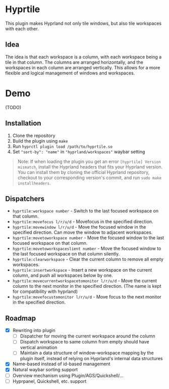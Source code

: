 # Hyprtile

This plugin makes Hyprland not only tile windows, but also tile workspaces with each other.

## Idea

The idea is that each workspace is a column, with each workspace being a tile in that column. The columns are arranged horizontally, and the workspaces in each column are arranged vertically. This allows for a more flexible and logical management of windows and workspaces.

# Demo

(TODO)

## Installation

1. Clone the repository
1. Build the plugin using `make`
1. Run `hyprctl plugin load /path/to/hyprtile.so`
1. Set `"sort-by": "name"` in `"hyprland/workspaces"` waybar setting

> Note: If when loading the plugin you get an error `[hyprtile] Version mismatch`, install the Hyprland headers that fits your Hyprland version. You can install them by cloning the official Hyprland repository, checkout to your corresponding version's commit, and run `sudo make installheaders`.

## Dispatchers

- `hyprtile:workspace number` - Switch to the last focused workspace on that column.
- `hyprtile:movefocus l/r/u/d` - Movefocus in the specified direction.
- `hyprtile:movewindow l/r/u/d` - Move the focused window in the specified direction. Can move the window to adjacent workspaces.
- `hyprtile:movetoworkspace number` - Move the focused window to the last focused workspace on that column.
- `hyprtile:movetoworkspaceslient number` - Move the focused window to the last focused workspace on that column silently.
- `hyprtile:clearworkspace` - Clear the current column to remove all empty workspaces.
- `hyprtile:insertworkspace` - Insert a new workspace on the current column, and push all workspaces below by one.
- `hyprtile:movecurrentworkspacetomonitor l/r/u/d` - Move the current column to the next monitor in the specified direction. (The name is kept for compatibility with hyprland)
- `hyprtile:movefocustomonitor l/r/u/d` - Move focus to the next monitor in the specified direction.

## Roadmap

- [x] Rewriting into plugin
  - [ ] Dispatcher for moving the current workspace around the column
  - [ ] Dispatch workspace to same column from empty should have vertical animation
  - [ ] Maintain a data structure of window-workspace mapping by the plugin itself, instead of relying on Hyprland's internal data structures
- [x] Name-based instead of id-based management
- [x] Natural waybar sorting support
- [ ] Overview mechanism using Plugin/AGS/Quickshell/...
- [ ] Hyprpanel, Quickshell, etc. support
